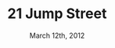 ---
layout: post
title: "21 Jump Street"
id: 64688
date: March 12th, 2012
score: 4
category: 
- movie
- Action
- Comedy
- Crime
actors: 
- Channing Tatum
- Jonah Hill
- Brie Larson
actorsImages: 
- http://image.tmdb.org/t/p/w300/5L7BSYbzM8iizvIrS8EaaZoDrI3.jpg
- http://image.tmdb.org/t/p/w300/paKfXGK2gnYHWkqe1NiQR1pGac7.jpg
- http://image.tmdb.org/t/p/w300/dUVi7lzI36DvqjN39xL9053P7EO.jpg
overview: In high school, Schmidt was a dork and Jenko was the popular jock. After graduation, both of them joined the police force and ended up as partners riding bicycles in the city park. Since they are young and look like high school students, they are assigned to an undercover unit to infiltrate a drug ring that is supplying high school students synthetic drugs.
poster: http://image.tmdb.org/t/p/w500/kn4FAsf2V2cMWRo2dP0pBAS3wUT.jpg
backdrop: http://image.tmdb.org/t/p/original/uOpFdld7CIifSEoGuRVgWqaeyFs.jpg
---